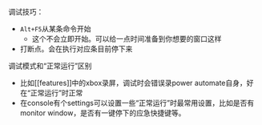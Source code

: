 调试技巧：
- `Alt+F5`从某条命令开始
  - 这个不会立即开始。可以给一点时间准备到你想要的窗口这样
- 打断点。会在执行对应条目前停下来

调试模式和“正常运行”区别
- 比如[[features]]中的xbox录屏，调试时会错误录power automate自身，好在“正常运行”时正常
- 在console有个settings可以设置一些“正常运行”时最常用设置，比如是否有monitor window，是否有一键停下的应急快捷键等。